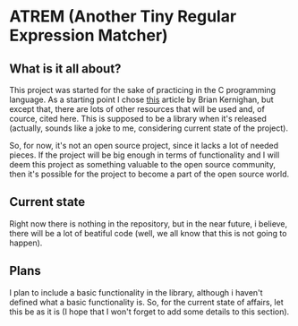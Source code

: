 # ATREM (Another Tiny Regular Expression Matcher)

## What is it all about?
This project was started for the sake of practicing in the C programming language. As a starting point I chose [this](https://www.cs.princeton.edu/courses/archive/spr09/cos333/beautiful.html) article by Brian Kernighan, but except that, there are lots of other resources that will be used and, of cource, cited here. This is supposed to be a library when it's released (actually, sounds like a joke to me, considering current state of the project).

So, for now, it's not an open source project, since it lacks a lot of needed pieces.  If the project will be big enough in terms of functionality and I will deem this project as something valuable to the open source community, then it's possible for the project to become a part of the open source world.  

## Current state
Right now there is nothing in the repository, but in the near future, i believe, there will be a lot of beatiful code (well, we all know that this is not going to happen).

## Plans
I plan to include a basic functionality in the library, although i haven't defined what a basic functionality is. So, for the current state of affairs, let this be as it is (I hope that I won't forget to add some details to this section).
